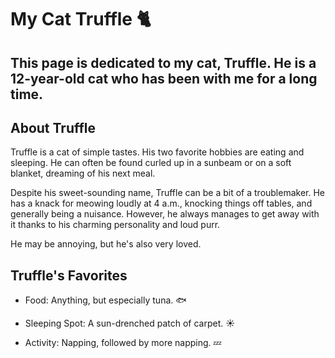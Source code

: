 # My Cat Truffle 🐈

## This page is dedicated to my cat, Truffle. He is a 12-year-old cat who has been with me for a long time.

## About Truffle

Truffle is a cat of simple tastes. His two favorite hobbies are eating and sleeping. He can often be found curled up in a sunbeam or on a soft blanket, dreaming of his next meal.

Despite his sweet-sounding name, Truffle can be a bit of a troublemaker. He has a knack for meowing loudly at 4 a.m., knocking things off tables, and generally being a nuisance. However, he always manages to get away with it thanks to his charming personality and loud purr.

He may be annoying, but he's also very loved.

## Truffle's Favorites

- Food: Anything, but especially tuna. 🐟

- Sleeping Spot: A sun-drenched patch of carpet. ☀️

- Activity: Napping, followed by more napping. 💤


